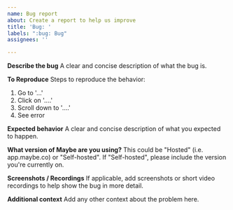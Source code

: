 ```yaml
---
name: Bug report
about: Create a report to help us improve
title: 'Bug: '
labels: ":bug: Bug"
assignees: ''

---
```


**Describe the bug**
A clear and concise description of what the bug is.

**To Reproduce**
Steps to reproduce the behavior:
1. Go to '...'
2. Click on '....'
3. Scroll down to '....'
4. See error

**Expected behavior**
A clear and concise description of what you expected to happen.

**What version of Maybe are you using?**
This could be "Hosted" (i.e. app.maybe.co) or "Self-hosted". If "Self-hosted", please include the version you're currently on.

**Screenshots / Recordings**
If applicable, add screenshots or short video recordings to help show the bug in more detail.

**Additional context**
Add any other context about the problem here.

